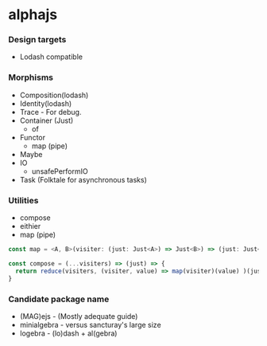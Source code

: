 # alphajs

### Design targets

* Lodash compatible

### Morphisms

* Composition(lodash)
* Identity(lodash)
* Trace - For debug.
* Container (Just)
  - of
* Functor
  - map (pipe)
* Maybe
* IO
  - unsafePerformIO
* Task (Folktale for asynchronous tasks)

### Utilities

* compose
* eithier
* map (pipe)

```typescript
const map = <A, B>(visiter: (just: Just<A>) => Just<B>) => (just: Just<A>) => just.map(visiter);
```

```typescript
const compose = (...visiters) => (just) => {
  return reduce(visiters, (visiter, value) => map(visiter)(value) )(just);
}
```

### Candidate package name

* (MAG)ejs - (Mostly adequate guide)
* minialgebra - versus sancturay's large size
* logebra - (lo)dash + al(gebra)
